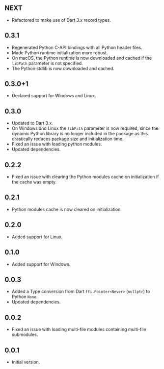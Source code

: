## NEXT

- Refactored to make use of Dart 3.x record types.

## 0.3.1

- Regenerated Python C-API bindings with all Python header files.
- Made Python runtime initialization more robust.
- On macOS, the Python runtime is now downloaded and cached if the `libPath` parameter is not
  specified.
- The Python stdlib is now downloaded and cached.

## 0.3.0+1

- Declared support for Windows and Linux.

## 0.3.0

- Updated to Dart 3.x.
- On Windows and Linux the `libPath` parameter is now required, since the dynamic Python library is
  no longer included in the package as this drastically reduces package size and initialization
  time.
- Fixed an issue with loading python modules.
- Updated dependencies.

## 0.2.2

- Fixed an issue with clearing the Python modules cache on initialization if the cache was empty.

## 0.2.1

- Python modules cache is now cleared on initialization.

## 0.2.0

- Added support for Linux.

## 0.1.0

- Added support for Windows.

## 0.0.3

- Added a Type conversion from Dart `ffi.Pointer<Never>` (`nullptr`) to Python `None`.
- Updated dependencies.

## 0.0.2

- Fixed an issue with loading multi-file modules containing multi-file submodules.

## 0.0.1

- Initial version.
